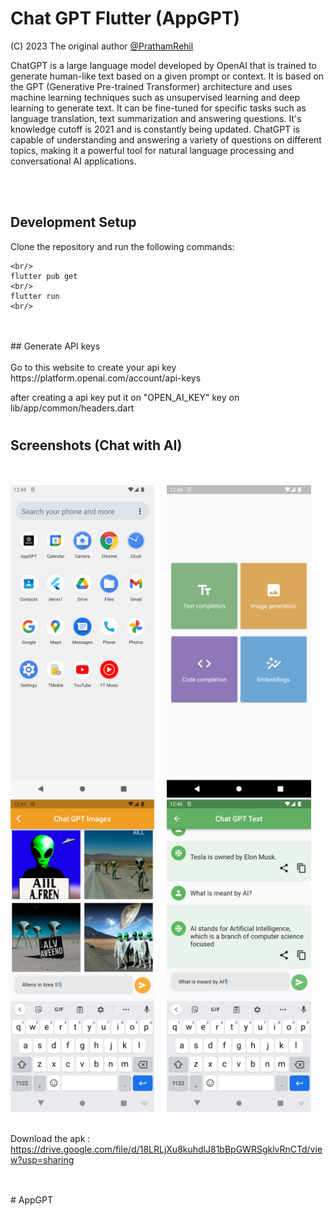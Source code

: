 # Chat GPT Flutter (AppGPT)

(C) 2023 The original author  [@PrathamRehil](https://github.com/prathamrehil)

ChatGPT is a large language model developed by OpenAI that is trained to generate human-like text based on a given prompt or context. It is based on the GPT (Generative Pre-trained Transformer) architecture and uses machine learning techniques such as unsupervised learning and deep learning to generate text. It can be fine-tuned for specific tasks such as language translation, text summarization and answering questions. It's knowledge cutoff is 2021 and is constantly being updated. ChatGPT is capable of understanding and answering a variety of questions on different topics, making it a powerful tool for natural language processing and conversational AI applications.

<br/>
<br/>

## Development Setup
Clone the repository and run the following commands:
<br/>
```
<br/>
flutter pub get
<br/>
flutter run
<br/>
```
<br/>
<br/>
## Generate API keys
<br/>
<br/>
Go to this website to create your api key
https://platform.openai.com/account/api-keys

after creating a api key put it on "OPEN_AI_KEY" key on lib/app/common/headers.dart

#

## Screenshots (Chat with AI)
<br/>
<br/>
<img src="https://github.com/prathamrehil/AppGPT/blob/main/ScreenShots/AppGPTIcon.png" height="500em" /> &nbsp; &nbsp; 
<img src="https://github.com/prathamrehil/AppGPT/blob/main/ScreenShots/AppGPTHomeScreen.png" height="500em" /> &nbsp; &nbsp; 
<img src="https://github.com/prathamrehil/AppGPT/blob/main/ScreenShots/AppGPTImageAI.png" height="500em" /> &nbsp; &nbsp; 
<img src="https://github.com/prathamrehil/AppGPT/blob/main/ScreenShots/AppGPTTextAI.png" height="500em" />

<br/>
<br/>

Download the apk : 
https://drive.google.com/file/d/18LRLjXu8kuhdlJ81bBpGWRSgklvRnCTd/view?usp=sharing
<br/>
<br/>

## 
#   A p p G P T 
 
 